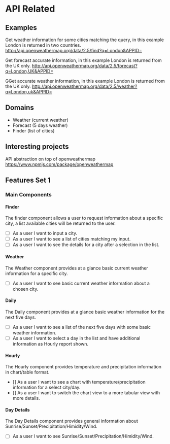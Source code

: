 ﻿# API Related

## Examples
Get weather information for some cities matching the query, in this example London is returned in two countries.
http://api.openweathermap.org/data/2.5/find?q=London&APPID=

Get forecast accurate information, in this example London is returned from the UK only.
http://api.openweathermap.org/data/2.5/forecast?q=London,UK&APPID=

GGet accurate weather information, in this example London is returned from the UK only. 
http://api.openweathermap.org/data/2.5/weather?q=London,uk&APPID=

## Domains

- Weather (current weather)
- Forecast (5 days weather)
- Finder (list of cities)


## Interesting projects
API abstraction on top of openweathermap
https://www.npmjs.com/package/openweathermap

## Features Set 1

### Main Components

#### Finder
The finder component allows a user to request information about a specific city, a list available cities will be returned to the user. 
- [ ] As a user I want to input a city.
- [ ] As a user I want to see a list of cities matching my input.
- [ ] As a user I want to see the details for a city after a selection in the list.

#### Weather
The Weather component provides at a glance basic current weather information for a specific city.

- [ ] As a user I want to see basic current weather information about a chosen city.

#### Daily
The Daily component provides at a glance basic weather information for the next five days.

- [ ] As a user I want to see a list of the next five days with some basic weather information.
- [ ] As a user I want to select a day in the list and have additional information as Hourly report shown.

#### Hourly
The Hourly component provides temperature and precipitation information in chart/table format.

- [] As a user I want to see a chart with temperature/precipitation information for a select city/day.
- [] As a user I want to switch the chart view to a more tabular view with more details.

#### Day Details
The Day Details component provides general information about Sunrise/Sunset/Precipitation/Himidity/Wind.

- [ ] As a user I want to see Sunrise/Sunset/Precipitation/Himidity/Wind.